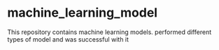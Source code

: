 # machine_learning_model
This repository contains machine learning models. performed different types of model and was successful with it
